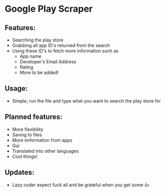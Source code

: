 # Google Play Scraper
## Features:
* Searching the play store
* Grabbing all app ID's returned from the search
* Using these ID's to fetch more information such as
	* App name
	* Developer's Email Address
	* Rating
	* More to be added\!
## Usage:
* Simple, run the file and type what you want to search the play store for
## Planned features:
* More flexibility
* Saving to files
* More imformation from apps
* Gui
* Translated into other languages
* Cool things\!
## Updates:
* Lazy coder expect fuck all and be grateful when you get some :+1:
